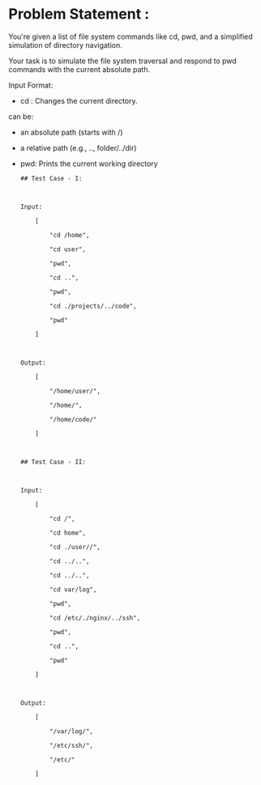 # Problem Statement : 

  You're given a list of file system commands like cd, pwd, and a simplified simulation of directory navigation.

  Your task is to simulate the file system traversal and respond to pwd commands with the current absolute path.

 

  Input Format:

 

   - cd <path>: Changes the current directory.

   <path> can be:

   - an absolute path (starts with /)

   - a relative path (e.g., .., folder/../dir)

  - pwd: Prints the current working directory
 

        ## Test Case - I:

 

        Input:

            [

                "cd /home",

                "cd user",

                "pwd",

                "cd ..",

                "pwd",

                "cd ./projects/../code",

                "pwd"

            ]

 

        Output:

            [

                "/home/user/",

                "/home/",

                "/home/code/"

            ]

 

        ## Test Case - II:

 

        Input:

            [

                "cd /",

                "cd home",

                "cd ./user//",

                "cd ../..",

                "cd ../..",

                "cd var/log",

                "pwd",

                "cd /etc/./nginx/../ssh",

                "pwd",

                "cd ..",

                "pwd"

            ]

 

        Output:

            [

                "/var/log/",

                "/etc/ssh/",

                "/etc/"

            ]

 